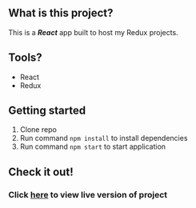 
## What is this project?
This is a ***React*** app built to host my Redux projects.  

## Tools?

* React
* Redux

## Getting started

1. Clone repo
2. Run command `npm install` to install dependencies
3. Run command `npm start` to start application

## Check it out!
### Click [here](https://fierce-hollows-47768.herokuapp.com/) to view live version of project



